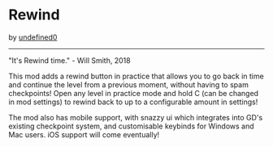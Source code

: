 # Rewind
by [undefined0](user:13351341)

---

"It's Rewind time." - Will Smith, 2018

This mod adds a rewind button in practice that allows you to go back in time and continue the level from a previous moment, without having to spam checkpoints! Open any level in practice mode and hold C (can be changed in mod settings) to rewind back to up to a configurable amount in settings!

The mod also has mobile support, with snazzy ui which integrates into GD's existing checkpoint system, and customisable keybinds for Windows and Mac users. iOS support will come eventually!
